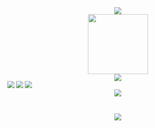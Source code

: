 <div align="center">
    <img src="https://metrics.lecoq.io/LinkTechTips?template=classic&config.timezone=Asia%2FShanghai">
</div>
<div align="center">
    <img height="137px" src="https://github-readme-stats.vercel.app/api?username=LinkTechTips&hide_title=true&hide_border=true&show_icons=trueline_height=21&text_color=000&icon_color=000&bg_color=0,ea6161,ffc64d,fffc4d,52fa5a&theme=graywhite" />
</div>

<div align="center">
  <img  src="https://github-profile-trophy.vercel.app/?username=LinkTechTips&theme=gruvbox&row=1&column=7&no-frame=true&no-bg=true" />
</div>
<span >
	<img  src="https://img.shields.io/badge/-HTML5-E34F26?style=flat-square&logo=html5&logoColor=white" />
	<img  src="https://img.shields.io/badge/-CSS3-1572B6?style=flat-square&logo=css3" />
	<img  src="https://img.shields.io/badge/-JavaScript-oringe?style=flat-square&logo=javascript" />
</span>
<div align="center">
    <img src="https://activity-graph.herokuapp.com/graph?username=LinkTechTips&theme=xcode" />
</div>
<h1 align="center">
  <a href="https://sunguoqi.com/">
    <img src="https://readme-typing-svg.herokuapp.com/?lines=console.log(%22Hello%2C%20World!%22);CAFSIM祝您今天心情愉快!&center=true&size=27">
  </a>
</h1>
